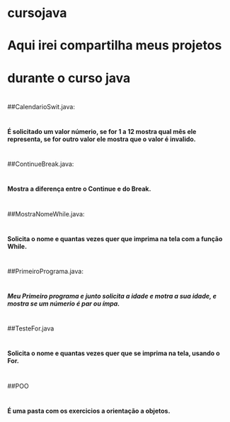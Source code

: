 # cursojava
#
#         Aqui irei compartilha meus projetos 
#
#        durante o curso java


#
##CalendarioSwit.java:
#
#### É solicitado um valor númerio, se for 1 a 12 mostra qual mês ele representa, se for outro valor ele mostra que o valor é invalido.
#
##ContinueBreak.java:
#
#### Mostra a diferença entre o Continue e do Break.
#
##MostraNomeWhile.java:
#
#### Solicita o nome e quantas vezes quer que imprima na tela com a função While.
#
##PrimeiroPrograma.java:
#
##### Meu  Primeiro programa e junto solicita a idade e motra a sua idade, e mostra se um númerio é par ou ímpa.
#
##TesteFor.java
#
#### Solicita o nome e quantas vezes quer que se imprima na tela, usando o For.
#
##POO
#
#### É uma pasta com os exercicios a orientação a objetos.